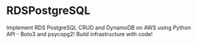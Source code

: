 # RDSPostgreSQL
Implement RDS PostgreSQL CRUD and DynamoDB on AWS using Python API - Boto3 and psycopg2! Build infrastructure with code!
